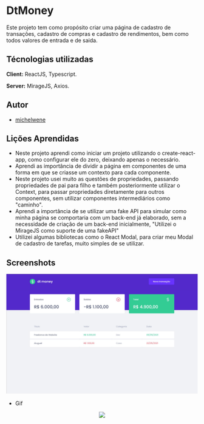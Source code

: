 
# DtMoney

Este projeto tem como propósito criar uma página de cadastro de transações, cadastro de compras e cadastro de rendimentos, bem como todos valores de entrada e de saida.


## Técnologias utilizadas

**Client:** ReactJS, Typescript.

**Server:** MirageJS, Axios.


## Autor

- [michelwene](https://www.linkedin.com/in/michelwene/)


## Lições Aprendidas

- Neste projeto aprendi como iniciar um projeto utilizando o create-react-app, como configurar ele do zero, deixando apenas o necessário.
- Aprendi as importância de dividir a página em componentes de uma forma em que se criasse um contexto para cada componente.
- Neste projeto usei muito as questões de propriedades, passando propriedades de pai para filho e também posteriormente utilizar o Context, para passar propriedades diretamente para outros componentes, sem utilizar componentes intermediários como "caminho".
- Aprendi a importância de se utilizar uma fake API para simular como minha página se comportaria com um back-end já elaborado, sem a necessidade de criação de um back-end inicialmente, "Utilizei o MirageJS como suporte de uma fakeAPI"
- Utilizei algumas bibliotecas como o React Modal, para criar meu Modal de cadastro de tarefas, muito simples de se utilizar.



## Screenshots

![Desktop](./src/assets/desktop.png)
- Gif
<p  align="center" >
<img src="./src/assets/DtMoney.gif">
</p>

